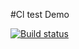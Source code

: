 #Cl test Demo

[![Build status](https://ci.appveyor.com/api/projects/status/8xwnvq98dove322l?svg=true)](https://ci.appveyor.com/project/byzyka/matchers)
